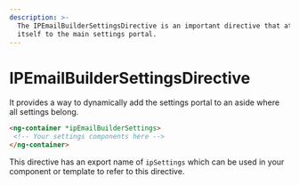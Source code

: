 ```yaml
---
description: >-
  The IPEmailBuilderSettingsDirective is an important directive that attaches
  itself to the main settings portal.
---
```


# IPEmailBuilderSettingsDirective

It provides a way to dynamically add the settings portal to an aside where all settings belong.

```html
<ng-container *ipEmailBuilderSettings>
 <!-- Your settings components here -->
</ng-container>
```

This directive has an export name of `ipSettings` which can be used in your component or template to refer to this directive.
